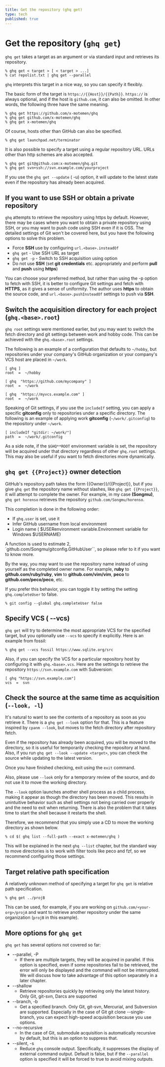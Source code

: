 ```yaml
---
title: Get the repository (ghq get)
type: tech
published: true
---
```


# Get the repository (`ghq get`)

`ghq get` takes a target as an argument or via standard input and retrieves its repository.

```console
% ghq get < target > [ < target > ...]
% cat repolist.txt | ghq get --parallel
```

`ghq` interprets this target in a nice way, so you can specify it flexibly.

The basic form of the target is `https://{{Host}}/{{Path}}`. `https://` is always optional, and if the host is `github.com`, it can also be omitted. In other words, the following three have the same meaning.

```console
% ghq get https://github.com/x-motemen/ghq
% ghq get github.com/x-motemen/ghq
% ghq get x-motemen/ghq
```

Of course, hosts other than GitHub can also be specified.

```console
% ghq get launchpad.net/terminator
```

It is also possible to specify a target using a regular repository URL. URLs other than http schemes are also accepted.

```console
% ghq get git@github.com:x-motemen/ghq.git
% ghq get svn+ssh://svn.example.com/yourproject
```

If you use the `ghq get --update` ( -u) option, it will update to the latest state even if the repository has already been acquired.

## If you want to use SSH or obtain a private repository

`ghq` attempts to retrieve the repository using https by default. However, there may be cases where you want to obtain a private repository using SSH, or you may want to push code using SSH even if it is OSS. The detailed settings of Git won't be covered here, but you have the following options to solve this problem.

- Force **SSH** use by configuring `url.<base>.insteadOf`
- `ghq get` - Use SSH URL as target
- `ghq get -p` - Switch to SSH acquisition using option
- Do not use **SSH** (set **git credentials** etc. appropriately and perform **pull** and **push** using **https**)

You can choose your preferred method, but rather than using the -p option to fetch with SSH, it is better to configure Git settings and fetch with **HTTPS**, as it gives a sense of uniformity. The author uses **https** to obtain the source code, and `url.<base>.pushInsteadOf` settings to push via **SSH**.

## Switch the acquisition directory for each project (`ghq.<base>.root`)

`ghq root` settings were mentioned earlier, but you may want to switch the fetch directory and git settings between work and hobby code. This can be achieved with the `ghq.<base>.root` settings.

The following is an example of a configuration that defaults to `~/hobby`, but repositories under your company's GitHub organization or your company's VCS host are placed in `~/work`.

```gitconfig
[ ghq ]
root  =  ~/hobby

[ ghq  "https://github.com/mycompany" ]
root  =  ~/work

[ ghq  "https://myvcs.example.com" ]
root  =  ~/work
```

Speaking of Git settings, if you use the `includeIf` setting, you can apply a specific **gitconfig** only to repositories under a specific directory. The following is an example of applying work **gitconfig** (`~/work/.gitconfig`) to the repository under `~/work`.

```gitconfig
[ includeIf "gitdir: ~/work/"]
path  =  ~/work/.gitconfig
```

As a side note, if the `$GHQ**ROOT` environment variable is set, the repository will be acquired under that directory regardless of other `ghq.root` settings. This may also be useful if you want to fetch directories more dynamically.

## `ghq get {{Project}}` owner detection

GitHub's repository path takes the form {{Owner}}/{{Project}}, but if you give `ghq get` the repository name without slashes, like `ghq get {{Project}}`, it will attempt to complete the owner. For example, in my case **(Songmu)**, `ghq get horenso` retrieves the repository `github.com/Songmu/horenso`.

This completion is done in the following order:

- If `ghq.user` is set, use it
- Infer GitHub username from local environment
- Login name ( $USERenvironment variable.Environment variable for Windows $USERNAME)

A function is used to estimate 2, `github.com/Songmu/gitconfig.GitHubUser``, so please refer to it if you want to know more.

By the way, you may want to use the repository name instead of using yourself as the completed owner name. For example, **ruby** to **github.com/ruby/ruby**, **vim** to **github.com/vim/vim**, **peco** to **github.com/peco/peco**, etc.

If you prefer this behavior, you can toggle it by setting the setting `ghq.completeUser` to false.

```console
% git config --global ghq.completeUser false
```

## Specify VCS ( --vcs)

`ghq get` will try to determine the most appropriate VCS for the specified target, but you optionally use `--vcs` to specify it explicitly. Here is an example from fossil:

```console
% ghq get --vcs fossil https://www.sqlite.org/src
```

Also, if you can specify the VCS for a particular repository host by configuring it with `ghq.<base>.vcs`. Here are the settings to retrieve the repository `https://svn.example.com` with Subversion:

```gitconfig
[ ghq "https://svn.example.com"]
vcs  =  svn
```

## Check the source at the same time as acquisition (`--look, -l`)

It's natural to want to see the contents of a repository as soon as you retrieve it. There is a `ghq get --look` option for that. This is a feature inspired by `cpanm --look`, but moves to the fetch directory after repository fetch.

Even if the repository has already been acquired, you will be moved to the directory, so it is useful for temporarily checking the repository at hand. Also, if you run `ghq get --look --update <target>`, you can check the source while updating to the latest version.

Once you have finished checking, exit using the `exit` command.

Also, please use `--look` only for a temporary review of the source, and do not use it to move the working directory.

The `--look` option launches another shell process as a child process, making it appear as though the directory has been moved. This results in unintuitive behavior such as shell settings not being carried over properly and the need to exit when returning. There is also the problem that it takes time to start the shell because it restarts the shell.

Therefore, we recommend that you simply use a CD to move the working directory as shown below.

```console
% cd $( ghq list --full-path --exact x-motemen/ghq )
```

This will be explained in the next `ghq --list` chapter, but the standard way to move directories is to work with filter tools like peco and fzf, so we recommend configuring those settings.

## Target relative path specification

A relatively unknown method of specifying a target for `ghq get` is relative path specification.

```console
% ghq get ../projB
```

This can be used, for example, if you are working on `github.com/<your-org>/projA` and want to retrieve another repository under the same organization (`projB` in this example).

## More options for `ghq get`

`ghq get` has several options not covered so far:

- --parallel, -P
  - If there are multiple targets, they will be acquired in parallel. If this option is specified, even if some repositories fail to be retrieved, the error will only be displayed and the command will not be interrupted. We will discuss how to take advantage of this option separately in a later chapter.
- --shallow
  - Retrieve repositories quickly by retrieving only the latest history. Only Git, git-svn, Darcs are supported
- --branch, -b
  - Get a specified branch. Only Git, git-svn, Mercurial, and Subversion are supported. Especially in the case of Git git clone --single-branch, you can expect high-speed acquisition because you use options.
- --no-recursive
  - In the case of Git, submodule acquisition is automatically recursive by default, but this is an option to suppress that.
- --silent, -s
  - Reduce `ghq` console output. Specifically, it suppresses the display of external command output. Default is false, but if the `--parallel` option is specified it will be forced to true to avoid mixing outputs.
